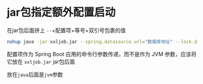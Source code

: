 # jar包指定额外配置启动

在jar包后面拼上 `--`+配置项+等号+双引号包裹的值

```sh
nohup java -jar xxljob.jar --spring.datasource.url="数据库地址" --lock.datasource.url="数据库地址" >/dev/null 2>/dev/null &
```

配置项作为 Spring Boot 应用的命令行参数传递，而不是作为 JVM 参数，应该将它放在 `xxljob.jar` jar包后面

放在`java`后面是`jvm`参数

